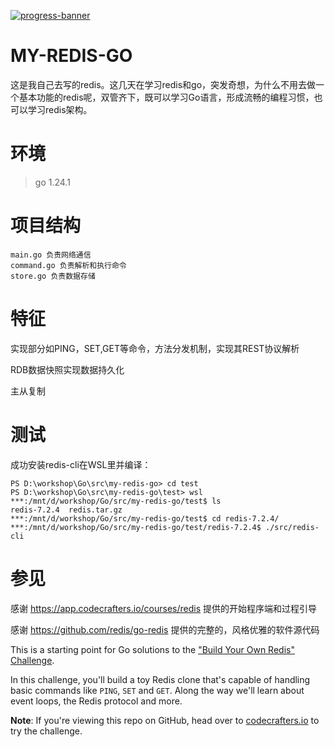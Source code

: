 [![progress-banner](https://backend.codecrafters.io/progress/redis/c345ba5f-f1c6-435d-9c1d-ba99d523bb60)](https://app.codecrafters.io/users/codecrafters-bot?r=2qF)

# MY-REDIS-GO

这是我自己去写的redis。这几天在学习redis和go，突发奇想，为什么不用去做一个基本功能的redis呢，双管齐下，既可以学习Go语言，形成流畅的编程习惯，也可以学习redis架构。





# 环境

> go 1.24.1





# 项目结构

```
main.go 负责网络通信
command.go 负责解析和执行命令
store.go 负责数据存储
```





# 特征

实现部分如PING，SET,GET等命令，方法分发机制，实现其REST协议解析

RDB数据快照实现数据持久化

主从复制






# 测试

成功安装redis-cli在WSL里并编译：

```
PS D:\workshop\Go\src\my-redis-go> cd test
PS D:\workshop\Go\src\my-redis-go\test> wsl
***:/mnt/d/workshop/Go/src/my-redis-go/test$ ls
redis-7.2.4  redis.tar.gz
***:/mnt/d/workshop/Go/src/my-redis-go/test$ cd redis-7.2.4/
***:/mnt/d/workshop/Go/src/my-redis-go/test/redis-7.2.4$ ./src/redis-cli
```





# 参见

感谢 https://app.codecrafters.io/courses/redis 提供的开始程序端和过程引导

感谢 https://github.com/redis/go-redis 提供的完整的，风格优雅的软件源代码

This is a starting point for Go solutions to the
["Build Your Own Redis" Challenge](https://codecrafters.io/challenges/redis).

In this challenge, you'll build a toy Redis clone that's capable of handling basic commands like `PING`, `SET` and `GET`. Along the way we'll learn about event loops, the Redis protocol and more.

**Note**: If you're viewing this repo on GitHub, head over to [codecrafters.io](https://codecrafters.io) to try the challenge.

